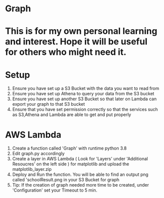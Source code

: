 # Graph

# This is for my own personal learning and interest. Hope it will be useful for others who might need it.

# Setup
1. Ensure you have set up a S3 Bucket with the data you want to read from
2. Ensure you have set up Athena to query your data from the S3 bucket
3. Ensure you have set up another S3 Bucket so that later on Lambda can export your graph to that S3 bucket
4. Ensure that you have set permission correctly so that the services such as S3,Athena and Lambda are able to get and put properly

# AWS Lambda
1. Create a function called 'Graph' with runtime python 3.8
2. Edit graph.py accordingly
3. Create a layer in AWS Lambda ( Look for 'Layers' under 'Additional Resoucres' on the left side ) for matplotlib and upload the matplotlib_layer.zip
4. Deploy and Run the function. You will be able to find an output png called 'schoolResult.png in your S3 Bucket for graph
5. Tip: If the creation of graph needed more time to be created, under 'Configuration' set your Timeout to 5 min.
